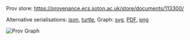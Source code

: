 
Prov store: https://provenance.ecs.soton.ac.uk/store/documents/113300/

Alternative serialisations: [json](https://provenance.ecs.soton.ac.uk/store/documents/113300.json), [turtle](https://provenance.ecs.soton.ac.uk/store/documents/113300.ttl),
Graph: [svg](https://provenance.ecs.soton.ac.uk/store/documents/113300.svg), [PDF](https://provenance.ecs.soton.ac.uk/store/documents/113300.pdf), [png](https://provenance.ecs.soton.ac.uk/store/documents/113300.png)

![Prov Graph](https://provenance.ecs.soton.ac.uk/store/documents/113300.png)

        